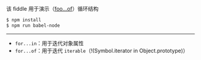 该 fiddle 用于演示（[foo...of](http://mzl.la/1WhCQkw)）循环结构

```sh
$ npm install
$ npm run babel-node
```

---

- `for...in`：用于迭代对象属性
- `for...of`：用于迭代 `iterable`（!(Symbol.iterator in Object.prototype)）
